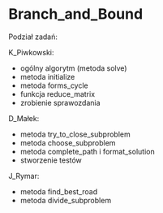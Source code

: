 # Branch_and_Bound

Podział zadań:

K_Piwkowski:
- ogólny algorytm (metoda solve)
- metoda initialize
- metoda forms_cycle
- funkcja reduce_matrix
- zrobienie sprawozdania

D_Małek:
- metoda try_to_close_subproblem
- metoda choose_subproblem
- metoda complete_path i format_solution
- stworzenie testów

J_Rymar:
- metoda find_best_road
- metoda divide_subproblem
